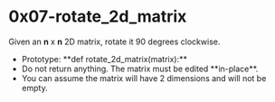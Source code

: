 # 0x07-rotate_2d_matrix

Given an **n** x **n** 2D matrix, rotate it 90 degrees clockwise.

<ul>
<li>Prototype: **def rotate_2d_matrix(matrix):**</li>
<li>Do not return anything. The matrix must be edited **in-place**.</li>
<li>You can assume the matrix will have 2 dimensions and will not be empty.</li>
</ul>

